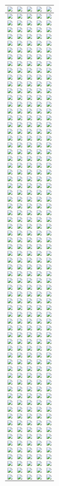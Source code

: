 | ![](https://raw.githubusercontent.com/RevGear/logo/master/Countries/US/3ABN-Kids.png) | ![](https://raw.githubusercontent.com/RevGear/logo/master/Countries/US/3ABN-Latino.png) | ![](https://raw.githubusercontent.com/RevGear/logo/master/Countries/US/AandE.png) | ![](https://raw.githubusercontent.com/RevGear/logo/master/Countries/US/ABC-News.png) | ![](https://raw.githubusercontent.com/RevGear/logo/master/Countries/US/ABC.png) | 
|:---:|:---:|:---:|:---:|:---:| 
| ![](https://raw.githubusercontent.com/RevGear/logo/master/Countries/US/Accu-Weather.png) | ![](https://raw.githubusercontent.com/RevGear/logo/master/Countries/US/Adult-Swim.png) | ![](https://raw.githubusercontent.com/RevGear/logo/master/Countries/US/Altitude-Sports.png) | ![](https://raw.githubusercontent.com/RevGear/logo/master/Countries/US/AMC-Plus.png) | ![](https://raw.githubusercontent.com/RevGear/logo/master/Countries/US/AMC-Presents.png) | 
| ![](https://raw.githubusercontent.com/RevGear/logo/master/Countries/US/AMC.png) | ![](https://raw.githubusercontent.com/RevGear/logo/master/Countries/US/American-Heroes-Channel.png) | ![](https://raw.githubusercontent.com/RevGear/logo/master/Countries/US/Animal-Planet.png) | ![](https://raw.githubusercontent.com/RevGear/logo/master/Countries/US/Antenna-TV.png) | ![](https://raw.githubusercontent.com/RevGear/logo/master/Countries/US/Aspire.png) | 
| ![](https://raw.githubusercontent.com/RevGear/logo/master/Countries/US/ATT-SportsNet.png) | ![](https://raw.githubusercontent.com/RevGear/logo/master/Countries/US/AWE.png) | ![](https://raw.githubusercontent.com/RevGear/logo/master/Countries/US/AXS-TV.png) | ![](https://raw.githubusercontent.com/RevGear/logo/master/Countries/US/Baby-First.png) | ![](https://raw.githubusercontent.com/RevGear/logo/master/Countries/US/Bally-Sports-Arizona.png) | 
| ![](https://raw.githubusercontent.com/RevGear/logo/master/Countries/US/Bally-Sports-Detroit.png) | ![](https://raw.githubusercontent.com/RevGear/logo/master/Countries/US/Bally-Sports-Florida.png) | ![](https://raw.githubusercontent.com/RevGear/logo/master/Countries/US/Bally-Sports-Great-Lakes.png) | ![](https://raw.githubusercontent.com/RevGear/logo/master/Countries/US/Bally-Sports-Indiana.png) | ![](https://raw.githubusercontent.com/RevGear/logo/master/Countries/US/Bally-Sports-Kansas-City.png) | 
| ![](https://raw.githubusercontent.com/RevGear/logo/master/Countries/US/Bally-Sports-Midwest.png) | ![](https://raw.githubusercontent.com/RevGear/logo/master/Countries/US/Bally-Sports-New-Orleans.png) | ![](https://raw.githubusercontent.com/RevGear/logo/master/Countries/US/Bally-Sports-North.png) | ![](https://raw.githubusercontent.com/RevGear/logo/master/Countries/US/Bally-Sports-Ohio.png) | ![](https://raw.githubusercontent.com/RevGear/logo/master/Countries/US/Bally-Sports-Oklahoma.png) | 
| ![](https://raw.githubusercontent.com/RevGear/logo/master/Countries/US/Bally-Sports-San-Diego.png) | ![](https://raw.githubusercontent.com/RevGear/logo/master/Countries/US/Bally-Sports-SoCal.png) | ![](https://raw.githubusercontent.com/RevGear/logo/master/Countries/US/Bally-Sports-South-East.png) | ![](https://raw.githubusercontent.com/RevGear/logo/master/Countries/US/Bally-Sports-South-West.png) | ![](https://raw.githubusercontent.com/RevGear/logo/master/Countries/US/Bally-Sports-South.png) | 
| ![](https://raw.githubusercontent.com/RevGear/logo/master/Countries/US/Bally-Sports-Sun.png) | ![](https://raw.githubusercontent.com/RevGear/logo/master/Countries/US/Bally-Sports-West.png) | ![](https://raw.githubusercontent.com/RevGear/logo/master/Countries/US/Bally-Sports-Wisconsin.png) | ![](https://raw.githubusercontent.com/RevGear/logo/master/Countries/US/Bally-Sports.png) | ![](https://raw.githubusercontent.com/RevGear/logo/master/Countries/US/BET-Gospel.png) | 
| ![](https://raw.githubusercontent.com/RevGear/logo/master/Countries/US/BET-Her.png) | ![](https://raw.githubusercontent.com/RevGear/logo/master/Countries/US/BET-Jams.png) | ![](https://raw.githubusercontent.com/RevGear/logo/master/Countries/US/BET-Soul.png) | ![](https://raw.githubusercontent.com/RevGear/logo/master/Countries/US/BET.png) | ![](https://raw.githubusercontent.com/RevGear/logo/master/Countries/US/Big-Ten-Network.png) | 
| ![](https://raw.githubusercontent.com/RevGear/logo/master/Countries/US/Biz-TV.png) | ![](https://raw.githubusercontent.com/RevGear/logo/master/Countries/US/Blaze.png) | ![](https://raw.githubusercontent.com/RevGear/logo/master/Countries/US/Bloomberg.png) | ![](https://raw.githubusercontent.com/RevGear/logo/master/Countries/US/Boomerang.png) | ![](https://raw.githubusercontent.com/RevGear/logo/master/Countries/US/Bounce.png) | 
| ![](https://raw.githubusercontent.com/RevGear/logo/master/Countries/US/Bravo.png) | ![](https://raw.githubusercontent.com/RevGear/logo/master/Countries/US/Buzzr.png) | ![](https://raw.githubusercontent.com/RevGear/logo/master/Countries/US/Cars-TV.png) | ![](https://raw.githubusercontent.com/RevGear/logo/master/Countries/US/Cartoon-Network.png) | ![](https://raw.githubusercontent.com/RevGear/logo/master/Countries/US/Catchy-Comedy.png) | 
| ![](https://raw.githubusercontent.com/RevGear/logo/master/Countries/US/CBS-News.png) | ![](https://raw.githubusercontent.com/RevGear/logo/master/Countries/US/CBS-Sports-HQ.png) | ![](https://raw.githubusercontent.com/RevGear/logo/master/Countries/US/CBS-Sports-Network.png) | ![](https://raw.githubusercontent.com/RevGear/logo/master/Countries/US/CBS.png) | ![](https://raw.githubusercontent.com/RevGear/logo/master/Countries/US/Charge.png) | 
| ![](https://raw.githubusercontent.com/RevGear/logo/master/Countries/US/Cheddar-U.png) | ![](https://raw.githubusercontent.com/RevGear/logo/master/Countries/US/Cheddar.png) | ![](https://raw.githubusercontent.com/RevGear/logo/master/Countries/US/Cine-Life.png) | ![](https://raw.githubusercontent.com/RevGear/logo/master/Countries/US/Cinecanal.png) | ![](https://raw.githubusercontent.com/RevGear/logo/master/Countries/US/Circle.png) | 
| ![](https://raw.githubusercontent.com/RevGear/logo/master/Countries/US/Cleo-TV.png) | ![](https://raw.githubusercontent.com/RevGear/logo/master/Countries/US/CMT-Music.png) | ![](https://raw.githubusercontent.com/RevGear/logo/master/Countries/US/CMT.png) | ![](https://raw.githubusercontent.com/RevGear/logo/master/Countries/US/CNBC-World.png) | ![](https://raw.githubusercontent.com/RevGear/logo/master/Countries/US/CNBC.png) | 
| ![](https://raw.githubusercontent.com/RevGear/logo/master/Countries/US/Comedy-TV.png) | ![](https://raw.githubusercontent.com/RevGear/logo/master/Countries/US/Comet.png) | ![](https://raw.githubusercontent.com/RevGear/logo/master/Countries/US/CON-TV.png) | ![](https://raw.githubusercontent.com/RevGear/logo/master/Countries/US/Cooking-Channel.png) | ![](https://raw.githubusercontent.com/RevGear/logo/master/Countries/US/Court-TV-Mystery.png) | 
| ![](https://raw.githubusercontent.com/RevGear/logo/master/Countries/US/Court-TV.png) | ![](https://raw.githubusercontent.com/RevGear/logo/master/Countries/US/Cowboy-Channel.png) | ![](https://raw.githubusercontent.com/RevGear/logo/master/Countries/US/Cozi-TV.png) | ![](https://raw.githubusercontent.com/RevGear/logo/master/Countries/US/Create.png) | ![](https://raw.githubusercontent.com/RevGear/logo/master/Countries/US/Crime-Plus-Investigation.png) | 
| ![](https://raw.githubusercontent.com/RevGear/logo/master/Countries/US/CSPAN-2.png) | ![](https://raw.githubusercontent.com/RevGear/logo/master/Countries/US/CSPAN-3.png) | ![](https://raw.githubusercontent.com/RevGear/logo/master/Countries/US/CSPAN.png) | ![](https://raw.githubusercontent.com/RevGear/logo/master/Countries/US/CW.png) | ![](https://raw.githubusercontent.com/RevGear/logo/master/Countries/US/Dabl.png) | 
| ![](https://raw.githubusercontent.com/RevGear/logo/master/Countries/US/Decades.png) | ![](https://raw.githubusercontent.com/RevGear/logo/master/Countries/US/Destination-America.png) | ![](https://raw.githubusercontent.com/RevGear/logo/master/Countries/US/DIY-Network.png) | ![](https://raw.githubusercontent.com/RevGear/logo/master/Countries/US/Dog-TV.png) | ![](https://raw.githubusercontent.com/RevGear/logo/master/Countries/US/E-Entertainment.png) | 
| ![](https://raw.githubusercontent.com/RevGear/logo/master/Countries/US/Epix-2.png) | ![](https://raw.githubusercontent.com/RevGear/logo/master/Countries/US/Epix-Drive-In.png) | ![](https://raw.githubusercontent.com/RevGear/logo/master/Countries/US/Epix-Hits.png) | ![](https://raw.githubusercontent.com/RevGear/logo/master/Countries/US/Epix.png) | ![](https://raw.githubusercontent.com/RevGear/logo/master/Countries/US/Estrella-TV.png) | 
| ![](https://raw.githubusercontent.com/RevGear/logo/master/Countries/US/ET-Live.png) | ![](https://raw.githubusercontent.com/RevGear/logo/master/Countries/US/FanDuel-Racing.png) | ![](https://raw.githubusercontent.com/RevGear/logo/master/Countries/US/FanDuel-Sports-Network-Detroit.png) | ![](https://raw.githubusercontent.com/RevGear/logo/master/Countries/US/FanDuel-Sports-Network-Florida.png) | ![](https://raw.githubusercontent.com/RevGear/logo/master/Countries/US/FanDuel-Sports-Network-Great-Lakes.png) | 
| ![](https://raw.githubusercontent.com/RevGear/logo/master/Countries/US/FanDuel-Sports-Network-Indiana.png) | ![](https://raw.githubusercontent.com/RevGear/logo/master/Countries/US/FanDuel-Sports-Network-Kansas-City.png) | ![](https://raw.githubusercontent.com/RevGear/logo/master/Countries/US/FanDuel-Sports-Network-Midwest.png) | ![](https://raw.githubusercontent.com/RevGear/logo/master/Countries/US/FanDuel-Sports-Network-North.png) | ![](https://raw.githubusercontent.com/RevGear/logo/master/Countries/US/FanDuel-Sports-Network-Ohio.png) | 
| ![](https://raw.githubusercontent.com/RevGear/logo/master/Countries/US/FanDuel-Sports-Network-Oklahoma.png) | ![](https://raw.githubusercontent.com/RevGear/logo/master/Countries/US/FanDuel-Sports-Network-SoCal.png) | ![](https://raw.githubusercontent.com/RevGear/logo/master/Countries/US/FanDuel-Sports-Network-South.png) | ![](https://raw.githubusercontent.com/RevGear/logo/master/Countries/US/FanDuel-Sports-Network-SouthEast.png) | ![](https://raw.githubusercontent.com/RevGear/logo/master/Countries/US/FanDuel-Sports-Network-SouthWest.png) | 
| ![](https://raw.githubusercontent.com/RevGear/logo/master/Countries/US/FanDuel-Sports-Network-Sun.png) | ![](https://raw.githubusercontent.com/RevGear/logo/master/Countries/US/FanDuel-Sports-Network-West.png) | ![](https://raw.githubusercontent.com/RevGear/logo/master/Countries/US/FanDuel-Sports-Network-Wisconsin.png) | ![](https://raw.githubusercontent.com/RevGear/logo/master/Countries/US/FanDuel-Sports-Network.png) | ![](https://raw.githubusercontent.com/RevGear/logo/master/Countries/US/FanDuel-TV.png) | 
| ![](https://raw.githubusercontent.com/RevGear/logo/master/Countries/US/Flix.png) | ![](https://raw.githubusercontent.com/RevGear/logo/master/Countries/US/FM-TV.png) | ![](https://raw.githubusercontent.com/RevGear/logo/master/Countries/US/FNX.png) | ![](https://raw.githubusercontent.com/RevGear/logo/master/Countries/US/Food-Network.png) | ![](https://raw.githubusercontent.com/RevGear/logo/master/Countries/US/Fox-Business.png) | 
| ![](https://raw.githubusercontent.com/RevGear/logo/master/Countries/US/Fox-News.png) | ![](https://raw.githubusercontent.com/RevGear/logo/master/Countries/US/Fox-Weather.png) | ![](https://raw.githubusercontent.com/RevGear/logo/master/Countries/US/Fox.png) | ![](https://raw.githubusercontent.com/RevGear/logo/master/Countries/US/Free-Speech-TV.png) | ![](https://raw.githubusercontent.com/RevGear/logo/master/Countries/US/Freeform.png) | 
| ![](https://raw.githubusercontent.com/RevGear/logo/master/Countries/US/Fubo-Sports-Network.png) | ![](https://raw.githubusercontent.com/RevGear/logo/master/Countries/US/Fun-Roads.png) | ![](https://raw.githubusercontent.com/RevGear/logo/master/Countries/US/Fuse.png) | ![](https://raw.githubusercontent.com/RevGear/logo/master/Countries/US/Fusion.png) | ![](https://raw.githubusercontent.com/RevGear/logo/master/Countries/US/FX.png) | 
| ![](https://raw.githubusercontent.com/RevGear/logo/master/Countries/US/FXM.png) | ![](https://raw.githubusercontent.com/RevGear/logo/master/Countries/US/FXX.png) | ![](https://raw.githubusercontent.com/RevGear/logo/master/Countries/US/FYI.png) | ![](https://raw.githubusercontent.com/RevGear/logo/master/Countries/US/Galavision.png) | ![](https://raw.githubusercontent.com/RevGear/logo/master/Countries/US/Game-Show-Network.png) | 
| ![](https://raw.githubusercontent.com/RevGear/logo/master/Countries/US/Get-TV.png) | ![](https://raw.githubusercontent.com/RevGear/logo/master/Countries/US/Gol-TV.png) | ![](https://raw.githubusercontent.com/RevGear/logo/master/Countries/US/Golf-Channel.png) | ![](https://raw.githubusercontent.com/RevGear/logo/master/Countries/US/Great-American-Faith-and-Living.png) | ![](https://raw.githubusercontent.com/RevGear/logo/master/Countries/US/Great-American-Family.png) | 
| ![](https://raw.githubusercontent.com/RevGear/logo/master/Countries/US/Great-American-Living.png) | ![](https://raw.githubusercontent.com/RevGear/logo/master/Countries/US/Grit.png) | ![](https://raw.githubusercontent.com/RevGear/logo/master/Countries/US/Hallmark-Drama.png) | ![](https://raw.githubusercontent.com/RevGear/logo/master/Countries/US/Hallmark-Family.png) | ![](https://raw.githubusercontent.com/RevGear/logo/master/Countries/US/Hallmark-Movies-More.png) | 
| ![](https://raw.githubusercontent.com/RevGear/logo/master/Countries/US/Hallmark-Movies-Mysteries.png) | ![](https://raw.githubusercontent.com/RevGear/logo/master/Countries/US/Hallmark.png) | ![](https://raw.githubusercontent.com/RevGear/logo/master/Countries/US/HD-Net-Movies.png) | ![](https://raw.githubusercontent.com/RevGear/logo/master/Countries/US/Heroes-Icons.png) | ![](https://raw.githubusercontent.com/RevGear/logo/master/Countries/US/History-2.png) | 
| ![](https://raw.githubusercontent.com/RevGear/logo/master/Countries/US/History.png) | ![](https://raw.githubusercontent.com/RevGear/logo/master/Countries/US/Historyen-Espanol.png) | ![](https://raw.githubusercontent.com/RevGear/logo/master/Countries/US/HLN.png) | ![](https://raw.githubusercontent.com/RevGear/logo/master/Countries/US/HSN-2.png) | ![](https://raw.githubusercontent.com/RevGear/logo/master/Countries/US/HSN.png) | 
| ![](https://raw.githubusercontent.com/RevGear/logo/master/Countries/US/IFC.png) | ![](https://raw.githubusercontent.com/RevGear/logo/master/Countries/US/IGN.png) | ![](https://raw.githubusercontent.com/RevGear/logo/master/Countries/US/Impact.png) | ![](https://raw.githubusercontent.com/RevGear/logo/master/Countries/US/Indie-Plex.png) | ![](https://raw.githubusercontent.com/RevGear/logo/master/Countries/US/Info-Wars.png) | 
| ![](https://raw.githubusercontent.com/RevGear/logo/master/Countries/US/INSP.png) | ![](https://raw.githubusercontent.com/RevGear/logo/master/Countries/US/ION-Mystery.png) | ![](https://raw.githubusercontent.com/RevGear/logo/master/Countries/US/ION.png) | ![](https://raw.githubusercontent.com/RevGear/logo/master/Countries/US/Jewelry-TV.png) | ![](https://raw.githubusercontent.com/RevGear/logo/master/Countries/US/Jewish-Life.png) | 
| ![](https://raw.githubusercontent.com/RevGear/logo/master/Countries/US/Kids-Street.png) | ![](https://raw.githubusercontent.com/RevGear/logo/master/Countries/US/Laff.png) | ![](https://raw.githubusercontent.com/RevGear/logo/master/Countries/US/LATV.png) | ![](https://raw.githubusercontent.com/RevGear/logo/master/Countries/US/Law-Crime.png) | ![](https://raw.githubusercontent.com/RevGear/logo/master/Countries/US/Lifetime-Movies.png) | 
| ![](https://raw.githubusercontent.com/RevGear/logo/master/Countries/US/Lifetime.png) | ![](https://raw.githubusercontent.com/RevGear/logo/master/Countries/US/Logo.png) | ![](https://raw.githubusercontent.com/RevGear/logo/master/Countries/US/Longhorn-Network.png) | ![](https://raw.githubusercontent.com/RevGear/logo/master/Countries/US/LRW.png) | ![](https://raw.githubusercontent.com/RevGear/logo/master/Countries/US/Magnolia-Network.png) | 
| ![](https://raw.githubusercontent.com/RevGear/logo/master/Countries/US/Marquee-Sports-Network.png) | ![](https://raw.githubusercontent.com/RevGear/logo/master/Countries/US/MASN.png) | ![](https://raw.githubusercontent.com/RevGear/logo/master/Countries/US/MASN2.png) | ![](https://raw.githubusercontent.com/RevGear/logo/master/Countries/US/MAV-TV.png) | ![](https://raw.githubusercontent.com/RevGear/logo/master/Countries/US/METV.png) | 
| ![](https://raw.githubusercontent.com/RevGear/logo/master/Countries/US/MGM-Plus-Drive-In.png) | ![](https://raw.githubusercontent.com/RevGear/logo/master/Countries/US/MGM-Plus-Hits.png) | ![](https://raw.githubusercontent.com/RevGear/logo/master/Countries/US/MGM-Plus-Marquee.png) | ![](https://raw.githubusercontent.com/RevGear/logo/master/Countries/US/MGM-Plus.png) | ![](https://raw.githubusercontent.com/RevGear/logo/master/Countries/US/MGM.png) | 
| ![](https://raw.githubusercontent.com/RevGear/logo/master/Countries/US/Military-History.png) | ![](https://raw.githubusercontent.com/RevGear/logo/master/Countries/US/MLB-Network.png) | ![](https://raw.githubusercontent.com/RevGear/logo/master/Countries/US/MLB-Strike-Zone.png) | ![](https://raw.githubusercontent.com/RevGear/logo/master/Countries/US/MLS.png) | ![](https://raw.githubusercontent.com/RevGear/logo/master/Countries/US/Motorsport-TV.png) | 
| ![](https://raw.githubusercontent.com/RevGear/logo/master/Countries/US/Motortrend.png) | ![](https://raw.githubusercontent.com/RevGear/logo/master/Countries/US/Movie-Plex.png) | ![](https://raw.githubusercontent.com/RevGear/logo/master/Countries/US/Movies.png) | ![](https://raw.githubusercontent.com/RevGear/logo/master/Countries/US/MSG-Plus.png) | ![](https://raw.githubusercontent.com/RevGear/logo/master/Countries/US/MSG.png) | 
| ![](https://raw.githubusercontent.com/RevGear/logo/master/Countries/US/MSG2.png) | ![](https://raw.githubusercontent.com/RevGear/logo/master/Countries/US/MSNBC.png) | ![](https://raw.githubusercontent.com/RevGear/logo/master/Countries/US/NASA.png) | ![](https://raw.githubusercontent.com/RevGear/logo/master/Countries/US/NBA-League-Pass.png) | ![](https://raw.githubusercontent.com/RevGear/logo/master/Countries/US/NBA-TV.png) | 
| ![](https://raw.githubusercontent.com/RevGear/logo/master/Countries/US/NBC-News-Now.png) | ![](https://raw.githubusercontent.com/RevGear/logo/master/Countries/US/NBC-Sports-Bay-Area.png) | ![](https://raw.githubusercontent.com/RevGear/logo/master/Countries/US/NBC-Sports-Boston.png) | ![](https://raw.githubusercontent.com/RevGear/logo/master/Countries/US/NBC-Sports-California.png) | ![](https://raw.githubusercontent.com/RevGear/logo/master/Countries/US/NBC-Sports-Chicago.png) | 
| ![](https://raw.githubusercontent.com/RevGear/logo/master/Countries/US/NBC-Sports-Northwest.png) | ![](https://raw.githubusercontent.com/RevGear/logo/master/Countries/US/NBC-Sports-Philadelphia.png) | ![](https://raw.githubusercontent.com/RevGear/logo/master/Countries/US/NBC-Sports-Washington.png) | ![](https://raw.githubusercontent.com/RevGear/logo/master/Countries/US/NBC.png) | ![](https://raw.githubusercontent.com/RevGear/logo/master/Countries/US/NBCLX.png) | 
| ![](https://raw.githubusercontent.com/RevGear/logo/master/Countries/US/NBCSN.png) | ![](https://raw.githubusercontent.com/RevGear/logo/master/Countries/US/NECN.png) | ![](https://raw.githubusercontent.com/RevGear/logo/master/Countries/US/NESN-Plus.png) | ![](https://raw.githubusercontent.com/RevGear/logo/master/Countries/US/NESN.png) | ![](https://raw.githubusercontent.com/RevGear/logo/master/Countries/US/News-Net.png) | 
| ![](https://raw.githubusercontent.com/RevGear/logo/master/Countries/US/Newsy.png) | ![](https://raw.githubusercontent.com/RevGear/logo/master/Countries/US/NFL-Game-Pass.png) | ![](https://raw.githubusercontent.com/RevGear/logo/master/Countries/US/NFL-Network.png) | ![](https://raw.githubusercontent.com/RevGear/logo/master/Countries/US/NFL-Now.png) | ![](https://raw.githubusercontent.com/RevGear/logo/master/Countries/US/NFL-Red-Zone.png) | 
| ![](https://raw.githubusercontent.com/RevGear/logo/master/Countries/US/NFL-Sunday-Ticket.png) | ![](https://raw.githubusercontent.com/RevGear/logo/master/Countries/US/NHL-Center-Ice.png) | ![](https://raw.githubusercontent.com/RevGear/logo/master/Countries/US/NHL-Network.png) | ![](https://raw.githubusercontent.com/RevGear/logo/master/Countries/US/NRB-TV.png) | ![](https://raw.githubusercontent.com/RevGear/logo/master/Countries/US/Nuestra-Vision.png) | 
| ![](https://raw.githubusercontent.com/RevGear/logo/master/Countries/US/OnTV4U.png) | ![](https://raw.githubusercontent.com/RevGear/logo/master/Countries/US/Oprah-Winfrey-Network.png) | ![](https://raw.githubusercontent.com/RevGear/logo/master/Countries/US/Outdoor-Channel.png) | ![](https://raw.githubusercontent.com/RevGear/logo/master/Countries/US/Outside-TV.png) | ![](https://raw.githubusercontent.com/RevGear/logo/master/Countries/US/Ovation.png) | 
| ![](https://raw.githubusercontent.com/RevGear/logo/master/Countries/US/Oxygen.png) | ![](https://raw.githubusercontent.com/RevGear/logo/master/Countries/US/PAC12-Arizona.png) | ![](https://raw.githubusercontent.com/RevGear/logo/master/Countries/US/PAC12-Bay-Area.png) | ![](https://raw.githubusercontent.com/RevGear/logo/master/Countries/US/PAC12-Los-Angeles.png) | ![](https://raw.githubusercontent.com/RevGear/logo/master/Countries/US/PAC12-Mountain.png) | 
| ![](https://raw.githubusercontent.com/RevGear/logo/master/Countries/US/PAC12-Network.png) | ![](https://raw.githubusercontent.com/RevGear/logo/master/Countries/US/PAC12-Oregon.png) | ![](https://raw.githubusercontent.com/RevGear/logo/master/Countries/US/PAC12-Washington.png) | ![](https://raw.githubusercontent.com/RevGear/logo/master/Countries/US/Paramount-Channel.png) | ![](https://raw.githubusercontent.com/RevGear/logo/master/Countries/US/Paramount-Comedy.png) | 
| ![](https://raw.githubusercontent.com/RevGear/logo/master/Countries/US/Paramount-Network.png) | ![](https://raw.githubusercontent.com/RevGear/logo/master/Countries/US/Paramount-Plus.png) | ![](https://raw.githubusercontent.com/RevGear/logo/master/Countries/US/PBS-Kids.png) | ![](https://raw.githubusercontent.com/RevGear/logo/master/Countries/US/PBS.png) | ![](https://raw.githubusercontent.com/RevGear/logo/master/Countries/US/Peachtree.png) | 
| ![](https://raw.githubusercontent.com/RevGear/logo/master/Countries/US/People-TV.png) | ![](https://raw.githubusercontent.com/RevGear/logo/master/Countries/US/Pop.png) | ![](https://raw.githubusercontent.com/RevGear/logo/master/Countries/US/Positiv.png) | ![](https://raw.githubusercontent.com/RevGear/logo/master/Countries/US/Pursuit-Channel.png) | ![](https://raw.githubusercontent.com/RevGear/logo/master/Countries/US/Quest.png) | 
| ![](https://raw.githubusercontent.com/RevGear/logo/master/Countries/US/QVC.png) | ![](https://raw.githubusercontent.com/RevGear/logo/master/Countries/US/QVC2.png) | ![](https://raw.githubusercontent.com/RevGear/logo/master/Countries/US/QVC3.png) | ![](https://raw.githubusercontent.com/RevGear/logo/master/Countries/US/Racer-Network.png) | ![](https://raw.githubusercontent.com/RevGear/logo/master/Countries/US/Recipe-TV.png) | 
| ![](https://raw.githubusercontent.com/RevGear/logo/master/Countries/US/Reel-PX-Action.png) | ![](https://raw.githubusercontent.com/RevGear/logo/master/Countries/US/Reel-PX-Cinema.png) | ![](https://raw.githubusercontent.com/RevGear/logo/master/Countries/US/Reel-PX-Unlimited.png) | ![](https://raw.githubusercontent.com/RevGear/logo/master/Countries/US/Reelz.png) | ![](https://raw.githubusercontent.com/RevGear/logo/master/Countries/US/Retro-Plex.png) | 
| ![](https://raw.githubusercontent.com/RevGear/logo/master/Countries/US/Retro-TV.png) | ![](https://raw.githubusercontent.com/RevGear/logo/master/Countries/US/Revolt.png) | ![](https://raw.githubusercontent.com/RevGear/logo/master/Countries/US/Revry.png) | ![](https://raw.githubusercontent.com/RevGear/logo/master/Countries/US/RFD-TV.png) | ![](https://raw.githubusercontent.com/RevGear/logo/master/Countries/US/Ride-TV.png) | 
| ![](https://raw.githubusercontent.com/RevGear/logo/master/Countries/US/Root-Sports.png) | ![](https://raw.githubusercontent.com/RevGear/logo/master/Countries/US/ScreenPix-Action.png) | ![](https://raw.githubusercontent.com/RevGear/logo/master/Countries/US/ScreenPix-Voices.png) | ![](https://raw.githubusercontent.com/RevGear/logo/master/Countries/US/ScreenPix-Westerns.png) | ![](https://raw.githubusercontent.com/RevGear/logo/master/Countries/US/ScreenPix.png) | 
| ![](https://raw.githubusercontent.com/RevGear/logo/master/Countries/US/Shop-HQ.png) | ![](https://raw.githubusercontent.com/RevGear/logo/master/Countries/US/Shop-LC.png) | ![](https://raw.githubusercontent.com/RevGear/logo/master/Countries/US/Showtime-2.png) | ![](https://raw.githubusercontent.com/RevGear/logo/master/Countries/US/Showtime-Extreme.png) | ![](https://raw.githubusercontent.com/RevGear/logo/master/Countries/US/Showtime-Family-Zone.png) | 
| ![](https://raw.githubusercontent.com/RevGear/logo/master/Countries/US/Showtime-Next.png) | ![](https://raw.githubusercontent.com/RevGear/logo/master/Countries/US/Showtime-Showcase.png) | ![](https://raw.githubusercontent.com/RevGear/logo/master/Countries/US/Showtime-Women.png) | ![](https://raw.githubusercontent.com/RevGear/logo/master/Countries/US/Showtime.png) | ![](https://raw.githubusercontent.com/RevGear/logo/master/Countries/US/Shox-Bet.png) | 
| ![](https://raw.githubusercontent.com/RevGear/logo/master/Countries/US/Smile-TV.png) | ![](https://raw.githubusercontent.com/RevGear/logo/master/Countries/US/Smithsonian-Channel.png) | ![](https://raw.githubusercontent.com/RevGear/logo/master/Countries/US/So-Yummy.png) | ![](https://raw.githubusercontent.com/RevGear/logo/master/Countries/US/Spectrum-SportsNet-LA.png) | ![](https://raw.githubusercontent.com/RevGear/logo/master/Countries/US/Spectrum-SportsNet.png) | 
| ![](https://raw.githubusercontent.com/RevGear/logo/master/Countries/US/Sportsman-Channel.png) | ![](https://raw.githubusercontent.com/RevGear/logo/master/Countries/US/SportsNet-New-York.png) | ![](https://raw.githubusercontent.com/RevGear/logo/master/Countries/US/Sportsnet-Pittsburgh.png) | ![](https://raw.githubusercontent.com/RevGear/logo/master/Countries/US/Stadium.png) | ![](https://raw.githubusercontent.com/RevGear/logo/master/Countries/US/Start-TV.png) | 
| ![](https://raw.githubusercontent.com/RevGear/logo/master/Countries/US/Starz-Cinema.png) | ![](https://raw.githubusercontent.com/RevGear/logo/master/Countries/US/Starz-Comedy.png) | ![](https://raw.githubusercontent.com/RevGear/logo/master/Countries/US/Starz-Edge.png) | ![](https://raw.githubusercontent.com/RevGear/logo/master/Countries/US/Starz-Encore-Action.png) | ![](https://raw.githubusercontent.com/RevGear/logo/master/Countries/US/Starz-Encore-Black.png) | 
| ![](https://raw.githubusercontent.com/RevGear/logo/master/Countries/US/Starz-Encore-Classic.png) | ![](https://raw.githubusercontent.com/RevGear/logo/master/Countries/US/Starz-Encore-Family.png) | ![](https://raw.githubusercontent.com/RevGear/logo/master/Countries/US/Starz-Encore-Suspense.png) | ![](https://raw.githubusercontent.com/RevGear/logo/master/Countries/US/Starz-Encore-Westerns.png) | ![](https://raw.githubusercontent.com/RevGear/logo/master/Countries/US/Starz-Encore.png) | 
| ![](https://raw.githubusercontent.com/RevGear/logo/master/Countries/US/Starz-In-Black.png) | ![](https://raw.githubusercontent.com/RevGear/logo/master/Countries/US/Starz-Kids-Family.png) | ![](https://raw.githubusercontent.com/RevGear/logo/master/Countries/US/Starz-West.png) | ![](https://raw.githubusercontent.com/RevGear/logo/master/Countries/US/Starz.png) | ![](https://raw.githubusercontent.com/RevGear/logo/master/Countries/US/Sundance-TV.png) | 
| ![](https://raw.githubusercontent.com/RevGear/logo/master/Countries/US/Syfy.png) | ![](https://raw.githubusercontent.com/RevGear/logo/master/Countries/US/Tastemade.png) | ![](https://raw.githubusercontent.com/RevGear/logo/master/Countries/US/TBD.png) | ![](https://raw.githubusercontent.com/RevGear/logo/master/Countries/US/TBN-Inspire.png) | ![](https://raw.githubusercontent.com/RevGear/logo/master/Countries/US/TBN.png) | 
| ![](https://raw.githubusercontent.com/RevGear/logo/master/Countries/US/TBS.png) | ![](https://raw.githubusercontent.com/RevGear/logo/master/Countries/US/TCM.png) | ![](https://raw.githubusercontent.com/RevGear/logo/master/Countries/US/Tele-Xitos.png) | ![](https://raw.githubusercontent.com/RevGear/logo/master/Countries/US/Telemundo.png) | ![](https://raw.githubusercontent.com/RevGear/logo/master/Countries/US/Tennis-Channel.png) | 
| ![](https://raw.githubusercontent.com/RevGear/logo/master/Countries/US/The-Film-Detective.png) | ![](https://raw.githubusercontent.com/RevGear/logo/master/Countries/US/The-Movie-Channel.png) | ![](https://raw.githubusercontent.com/RevGear/logo/master/Countries/US/The-Weather-Channel.png) | ![](https://raw.githubusercontent.com/RevGear/logo/master/Countries/US/This-TV.png) | ![](https://raw.githubusercontent.com/RevGear/logo/master/Countries/US/TLC.png) | 
| ![](https://raw.githubusercontent.com/RevGear/logo/master/Countries/US/TMZ.png) | ![](https://raw.githubusercontent.com/RevGear/logo/master/Countries/US/Travel-Channel.png) | ![](https://raw.githubusercontent.com/RevGear/logo/master/Countries/US/Tru-TV.png) | ![](https://raw.githubusercontent.com/RevGear/logo/master/Countries/US/True-Crime-Network.png) | ![](https://raw.githubusercontent.com/RevGear/logo/master/Countries/US/TUDN.png) | 
| ![](https://raw.githubusercontent.com/RevGear/logo/master/Countries/US/TV-Land.png) | ![](https://raw.githubusercontent.com/RevGear/logo/master/Countries/US/TV-One.png) | ![](https://raw.githubusercontent.com/RevGear/logo/master/Countries/US/TVG.png) | ![](https://raw.githubusercontent.com/RevGear/logo/master/Countries/US/TVG2.png) | ![](https://raw.githubusercontent.com/RevGear/logo/master/Countries/US/TVK.png) | 
| ![](https://raw.githubusercontent.com/RevGear/logo/master/Countries/US/Uni-Mas.png) | ![](https://raw.githubusercontent.com/RevGear/logo/master/Countries/US/Univision-Tlnovelas.png) | ![](https://raw.githubusercontent.com/RevGear/logo/master/Countries/US/Univision.png) | ![](https://raw.githubusercontent.com/RevGear/logo/master/Countries/US/Up-TV.png) | ![](https://raw.githubusercontent.com/RevGear/logo/master/Countries/US/USA-Network.png) | 
| ![](https://raw.githubusercontent.com/RevGear/logo/master/Countries/US/VH1.png) | ![](https://raw.githubusercontent.com/RevGear/logo/master/Countries/US/Vice-TV.png) | ![](https://raw.githubusercontent.com/RevGear/logo/master/Countries/US/Victory-Channel.png) | ![](https://raw.githubusercontent.com/RevGear/logo/master/Countries/US/Voice-Of-America.png) | ![](https://raw.githubusercontent.com/RevGear/logo/master/Countries/US/VSiN.png) | 
| ![](https://raw.githubusercontent.com/RevGear/logo/master/Countries/US/We-TV.png) | ![](https://raw.githubusercontent.com/RevGear/logo/master/Countries/US/Weather-Nation.png) | ![](https://raw.githubusercontent.com/RevGear/logo/master/Countries/US/Westerns-4U.png) | ![](https://raw.githubusercontent.com/RevGear/logo/master/Countries/US/WGN-DT1.png) | ![](https://raw.githubusercontent.com/RevGear/logo/master/Countries/US/Willow-Xtra.png) | 
| ![](https://raw.githubusercontent.com/RevGear/logo/master/Countries/US/Willow.png) | ![](https://raw.githubusercontent.com/RevGear/logo/master/Countries/US/World-Fishing-Network.png) | ![](https://raw.githubusercontent.com/RevGear/logo/master/Countries/US/World-Poker-Tour.png) | ![](https://raw.githubusercontent.com/RevGear/logo/master/Countries/US/WWE-Network.png) | ![](https://raw.githubusercontent.com/RevGear/logo/master/Countries/US/YES.png) | 

